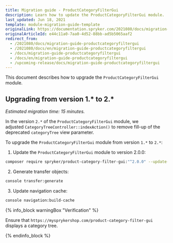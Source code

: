 ```yaml
---
title: Migration guide - ProductCategoryFilterGui
description: Learn how to update the ProductCategoryFilterGui module.
last_updated: Jun 18, 2021
template: module-migration-guide-template
originalLink: https://documentation.spryker.com/2021080/docs/migration-guide-productcategoryfiltergui
originalArticleId: e44c11a0-7aa0-4d52-88bb-ad5b5065aaf2
redirect_from:
  - /2021080/docs/migration-guide-productcategoryfiltergui
  - /2021080/docs/en/migration-guide-productcategoryfiltergui
  - /docs/migration-guide-productcategoryfiltergui
  - /docs/en/migration-guide-productcategoryfiltergui
  - /upcoming-release/docs/migration-guide-productcategoryfiltergui
---
```


This document describes how to upgrade the `ProductCategoryFilterGui` module.

## Upgrading from version 1.* to 2.*

_Estimated migration time: 15 minutes._ 

In the version `2.*` of the `ProductCategoryFilterGui` module, we adjusted `CategoryTreeController::indexAction()` to remove fill-up of the deprecated `categoryTree` view parameter.

To upgrade the `ProductCategoryFilterGui` module from version `1.*` to `2.*`:

1.  Update the `ProductCategoryFilterGui` module to version 2.0.0:
```bash
composer require spryker/product-category-filter-gui:"^2.0.0" --update-with-dependencies
```

2.  Generate transfer objects:
```bash
console transfer:generate
```
3.  Update navigation cache:
```bash
console navigation:build-cache
```

{% info_block warningBox "Verification" %}

Ensure that `https://mysprykershop.com/product-category-filter-gui` displays a category tree.

{% endinfo_block %}





